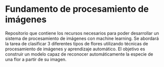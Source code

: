 # Fundamento de procesamiento de imágenes
Repositorio que contiene los recursos necesarios para poder desarrollar un sistema de procesamiento de imágenes con machine learning. Se abordará la tarea de clasificar 3 diferentes tipos de flores utilizando técnicas de procesamiento de imágenes y aprendizaje automático. El objetivo es construir un modelo capaz de reconocer automáticamente la especie de una flor a partir de su imagen.
